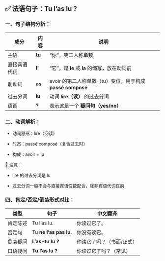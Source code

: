 
## ✅ 法语句子：Tu l’as lu ?
### 一、句子结构分析：

| 成分     | 内容     | 说明                                         |
| ------ | ------ | ------------------------------------------ |
| 主语     | **tu** | “你”，第二人称单数                                 |
| 直接宾语代词 | **l’** | “它”，是 **le** 或 **la** 的缩写，放在动词前            |
| 助动词    | **as** | avoir 的第二人称单数（tu）变位，用于构成 **passé composé** |
| 过去分词   | **lu** | 动词 **lire（读）** 的过去分词                       |
| 语调     | **?**  | 表示这是一个 **疑问句（yes/no）**                     |

### 二、动词解析：
 - 动词原形：lire（阅读）

 - 时态：passé composé（复合过去时）

 - 构成：avoir + lu

📌 注意：

 - lire 的过去分词是 lu

 - 过去分词一般不会与直接宾语性数配合，除非宾语代词在前

### 四、肯定/否定/倒装形式对比：

| 类型   | 句子                     | 中文翻译          |
| ---- | ---------------------- | ------------- |
| 肯定陈述 | Tu l’as lu.            | 你读过它了。        |
| 否定句  | Tu **ne l’as pas lu.** | 你没有读它。        |
| 倒装疑问 | **L’as-tu lu ?**       | 你读它了吗？（书面/正式） |
| 口语疑问 | **Tu l’as lu ?**       | 你读过它了吗？（常见）   |
